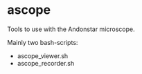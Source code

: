 # ascope
Tools to use with the Andonstar microscope.

Mainly two bash-scripts:
- ascope_viewer.sh
- ascope_recorder.sh
